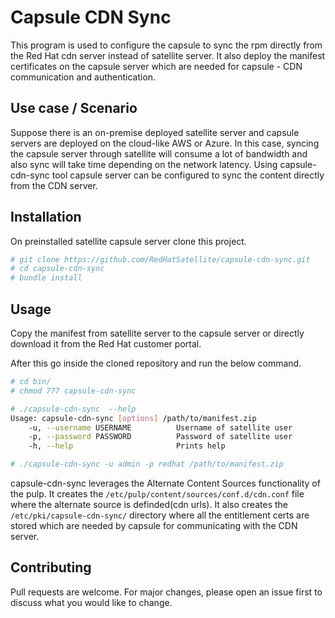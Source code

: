 # Capsule CDN Sync

This program is used to configure the capsule to sync the rpm directly from the Red Hat cdn server instead of satellite server. It also deploy the manifest certificates on the capsule server which are needed for capsule - CDN communication and authentication. 

## Use case / Scenario

Suppose there is an on-premise deployed satellite server and capsule servers are deployed on the cloud-like AWS or Azure. In this case, syncing the capsule server through satellite will consume a lot of bandwidth and also sync will take time depending on the network latency. 
Using capsule-cdn-sync tool capsule server can be configured to sync the content directly from the CDN server.

## Installation

On preinstalled satellite capsule server clone this project. 
```bash
# git clone https://github.com/RedHatSatellite/capsule-cdn-sync.git
# cd capsule-cdn-sync
# bundle install
```

## Usage

Copy the manifest from satellite server to the capsule server or directly download it from the Red Hat customer portal.

After this go inside the cloned repository and run the below command.

```bash
# cd bin/
# chmod 777 capsule-cdn-sync

# ./capsule-cdn-sync  --help 
Usage: capsule-cdn-sync [options] /path/to/manifest.zip
    -u, --username USERNAME          Username of satellite user
    -p, --password PASSWORD          Password of satellite user
    -h, --help                       Prints help

# ./capsule-cdn-sync -u admin -p redhat /path/to/manifest.zip
```

capsule-cdn-sync leverages the Alternate Content Sources functionality of the pulp. It creates the `/etc/pulp/content/sources/conf.d/cdn.conf` file where the alternate source is definded(cdn urls). 
It also creates the `/etc/pki/capsule-cdn-sync/` directory where all the entitlement certs are stored which are needed by capsule for communicating with the CDN server.  


## Contributing
Pull requests are welcome. For major changes, please open an issue first to discuss what you would like to change.
